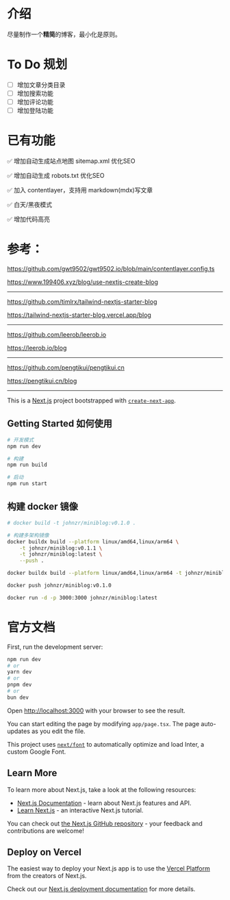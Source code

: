 # 介绍

尽量制作一个**精简**的博客，最小化是原则。

# To Do 规划

- [ ] 增加文章分类目录
- [ ] 增加搜索功能
- [ ] 增加评论功能
- [ ] 增加登陆功能

# 已有功能

✅ 增加自动生成站点地图 sitemap.xml 优化SEO

✅ 增加自动生成 robots.txt 优化SEO

✅ 加入 contentlayer，支持用 markdown(mdx)写文章

✅ 白天/黑夜模式

✅ 增加代码高亮

# 参考：

https://github.com/gwt9502/gwt9502.io/blob/main/contentlayer.config.ts

https://www.199406.xyz/blog/use-nextjs-create-blog

---

https://github.com/timlrx/tailwind-nextjs-starter-blog

https://tailwind-nextjs-starter-blog.vercel.app/blog

---

https://github.com/leerob/leerob.io

https://leerob.io/blog

---

https://github.com/pengtikui/pengtikui.cn

https://pengtikui.cn/blog

---

This is a [Next.js](https://nextjs.org/) project bootstrapped with [`create-next-app`](https://github.com/vercel/next.js/tree/canary/packages/create-next-app).

## Getting Started 如何使用

```sh
# 开发模式
npm run dev

# 构建
npm run build

# 启动
npm run start

```

## 构建 docker 镜像

```sh
# docker build -t johnzr/miniblog:v0.1.0 .

# 构建多架构镜像
docker buildx build --platform linux/amd64,linux/arm64 \
    -t johnzr/miniblog:v0.1.1 \
    -t johnzr/miniblog:latest \
    --push .

docker buildx build --platform linux/amd64,linux/arm64 -t johnzr/miniblog:v0.1.1 -t johnzr/miniblog:latest --push .

docker push johnzr/miniblog:v0.1.0

docker run -d -p 3000:3000 johnzr/miniblog:latest

```






# 官方文档

First, run the development server:

```bash
npm run dev
# or
yarn dev
# or
pnpm dev
# or
bun dev
```

Open [http://localhost:3000](http://localhost:3000) with your browser to see the result.

You can start editing the page by modifying `app/page.tsx`. The page auto-updates as you edit the file.

This project uses [`next/font`](https://nextjs.org/docs/basic-features/font-optimization) to automatically optimize and load Inter, a custom Google Font.

## Learn More

To learn more about Next.js, take a look at the following resources:

- [Next.js Documentation](https://nextjs.org/docs) - learn about Next.js features and API.
- [Learn Next.js](https://nextjs.org/learn) - an interactive Next.js tutorial.

You can check out [the Next.js GitHub repository](https://github.com/vercel/next.js/) - your feedback and contributions are welcome!

## Deploy on Vercel

The easiest way to deploy your Next.js app is to use the [Vercel Platform](https://vercel.com/new?utm_medium=default-template&filter=next.js&utm_source=create-next-app&utm_campaign=create-next-app-readme) from the creators of Next.js.

Check out our [Next.js deployment documentation](https://nextjs.org/docs/deployment) for more details.
